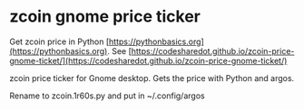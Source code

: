 # zcoin gnome price ticker

Get zcoin price in Python [https://pythonbasics.org](https://pythonbasics.org).
See [https://codesharedot.github.io/zcoin-price-gnome-ticket/](https://codesharedot.github.io/zcoin-price-gnome-ticket/)

zcoin price ticker for Gnome desktop. Gets the price with Python and argos.

Rename to zcoin.1r60s.py and put in ~/.config/argos

